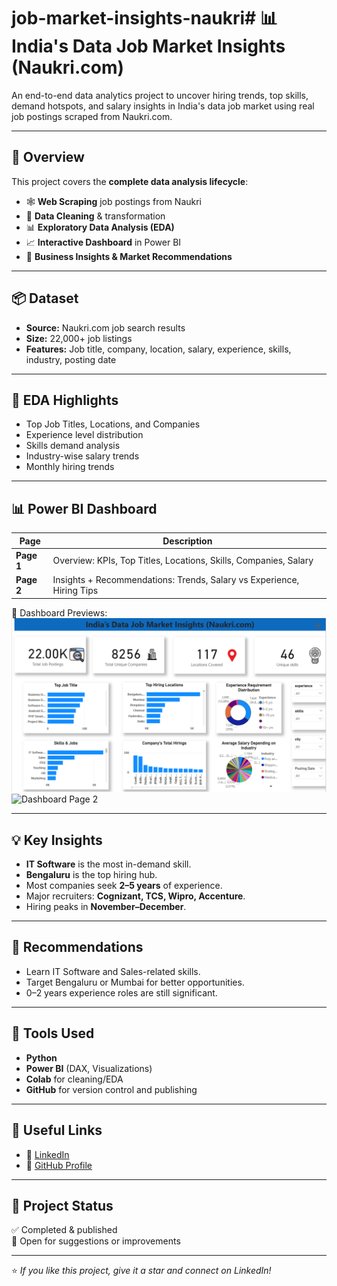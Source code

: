 # job-market-insights-naukri# 📊 India's Data Job Market Insights (Naukri.com)

An end-to-end data analytics project to uncover hiring trends, top skills, demand hotspots, and salary insights in India's data job market using real job postings scraped from Naukri.com.

---

## 🚀 Overview

This project covers the **complete data analysis lifecycle**:

- 🕸️ **Web Scraping** job postings from Naukri
- 🧹 **Data Cleaning** & transformation
- 📊 **Exploratory Data Analysis (EDA)**
- 📈 **Interactive Dashboard** in Power BI
- 📌 **Business Insights & Market Recommendations**

---

## 📦 Dataset

- **Source:** Naukri.com job search results
- **Size:** 22,000+ job listings
- **Features:** Job title, company, location, salary, experience, skills, industry, posting date

---

## 🧪 EDA Highlights

- Top Job Titles, Locations, and Companies
- Experience level distribution
- Skills demand analysis
- Industry-wise salary trends
- Monthly hiring trends

---

## 📊 Power BI Dashboard

| Page | Description |
|------|-------------|
| **Page 1** | Overview: KPIs, Top Titles, Locations, Skills, Companies, Salary |
| **Page 2** | Insights + Recommendations: Trends, Salary vs Experience, Hiring Tips |

📸 Dashboard Previews:
![Dashboard Page 1](Market_overview.png)
![Dashboard Page 2]( Insights_&_Recommendations.png)

---

## 💡 Key Insights

- **IT Software** is the most in-demand skill.
- **Bengaluru** is the top hiring hub.
- Most companies seek **2–5 years** of experience.
- Major recruiters: **Cognizant, TCS, Wipro, Accenture**.
- Hiring peaks in **November–December**.

---

## 🧠 Recommendations

- Learn IT Software and Sales-related skills.
- Target Bengaluru or Mumbai for better opportunities.
- 0–2 years experience roles are still significant.

---

## 🔧 Tools Used

- **Python** 
- **Power BI** (DAX, Visualizations)
- **Colab** for cleaning/EDA
- **GitHub** for version control and publishing

---

## 📎 Useful Links

- 🔗 [LinkedIn](https://www.linkedin.com/in/raine-jacob-1803b0259/)
- 🔗 [GitHub Profile](https://github.com/RaineJacob)

---

## 📌 Project Status

✅ Completed & published  
📂 Open for suggestions or improvements

---

⭐ *If you like this project, give it a star and connect on LinkedIn!*
